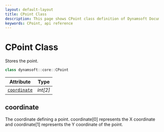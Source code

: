 ```yaml
---
layout: default-layout
title: CPoint Class
description: This page shows CPoint class definition of Dynamsoft Document Normalizer SDK C++ Edition.
keywords: CPoint, api reference
---
```


# CPoint Class

Stores the point.

```c++
class dynamsoft::core::CPoint
```

| Attribute | Type |
|-----------|------|
| [`coordinate`](#coordinate) | *int[2]* |

## coordinate

The coordinate defining a point. coordinate\[0\] represents the X coordinate and coordinate\[1\] represents the Y coordinate of the point.
